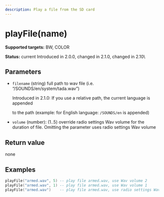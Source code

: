 ```yaml
---
description: Play a file from the SD card
---
```


# playFile(name)

**Supported targets:** BW, COLOR

**Status:** current Introduced in 2.0.0, changed in 2.1.0, changed in 2.10\\

## Parameters

*   `filename` (string) full path to wav file (i.e. “/SOUNDS/en/system/tada.wav”)

    Introduced in 2.1.0: If you use a relative path, the current language is appended

    to the path (example: for English language: `/SOUNDS/en` is appended)
* `volume` (number): (1..5) override radio settings Wav volume for the duration of file. Omitting the parameter uses radio settings Wav volume

## Return value

none

## Examples

```lua
playFile("armed.wav", 5) -- play file armed.wav, use Wav volume 2
playFile("armed.wav", 1) -- play file armed.wav, use Wav volume 1
playFile("armed.wav")	 -- play file armed.wav, use radio settings Wav volume
```
